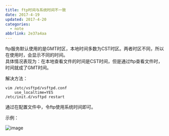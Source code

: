 ```yaml
---
title: ftp时间与系统时间不一致
date: 2017-4-19
updated: 2017-4-20
categories:
  - note
abbrlink: 2e37a4aa
---
```

ftp服务默认使用的是GMT时区，本地时间多数为CST时区。两者时区不同，所以在使用时，会显示不同的时间。   
具体情况表现为：在本地查看文件的时间是CST时间，但是通过ftp查看文件时，时间就成了GMT时间。    

解决方法：   

    vim /etc/vsftpd/vsftpd.conf 
        use_localtime=YES
    /etc/init.d/vsftpd restart

通过在配置文件中，令ftp使用系统时间即可。

示例：

![image](E://操作/TIM图片20171108094203.png)